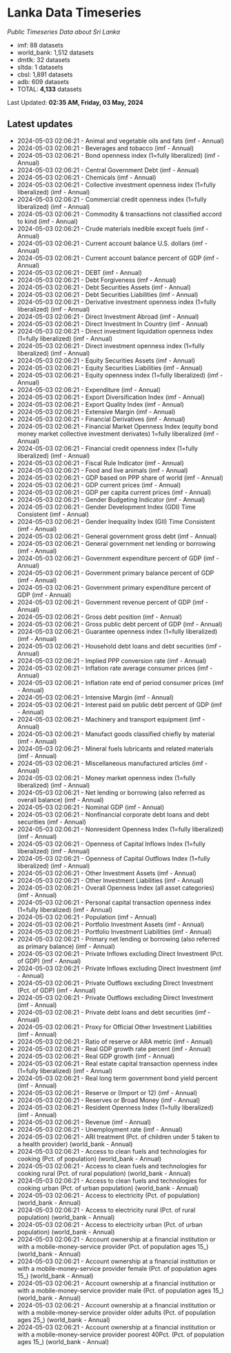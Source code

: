 # Lanka Data Timeseries
*Public Timeseries Data about Sri Lanka*

* imf: 88 datasets
* world_bank: 1,512 datasets
* dmtlk: 32 datasets
* sltda: 1 datasets
* cbsl: 1,891 datasets
* adb: 609 datasets
* TOTAL: **4,133** datasets

Last Updated: **02:35 AM, Friday, 03 May, 2024**

## Latest updates

* 2024-05-03 02:06:21 - Animal and vegetable oils and fats (imf - Annual)
* 2024-05-03 02:06:21 - Beverages and tobacco (imf - Annual)
* 2024-05-03 02:06:21 - Bond openness index (1=fully liberalized) (imf - Annual)
* 2024-05-03 02:06:21 - Central Government Debt (imf - Annual)
* 2024-05-03 02:06:21 - Chemicals (imf - Annual)
* 2024-05-03 02:06:21 - Collective investment openness index (1=fully liberalized) (imf - Annual)
* 2024-05-03 02:06:21 - Commercial credit openness index (1=fully liberalized) (imf - Annual)
* 2024-05-03 02:06:21 - Commodity & transactions not classified accord to kind (imf - Annual)
* 2024-05-03 02:06:21 - Crude materials inedible except fuels (imf - Annual)
* 2024-05-03 02:06:21 - Current account balance U.S. dollars (imf - Annual)
* 2024-05-03 02:06:21 - Current account balance percent of GDP (imf - Annual)
* 2024-05-03 02:06:21 - DEBT (imf - Annual)
* 2024-05-03 02:06:21 - Debt Forgiveness (imf - Annual)
* 2024-05-03 02:06:21 - Debt Securities Assets (imf - Annual)
* 2024-05-03 02:06:21 - Debt Securities Liabilities (imf - Annual)
* 2024-05-03 02:06:21 - Derivative investment openness index (1=fully liberalized) (imf - Annual)
* 2024-05-03 02:06:21 - Direct Investment Abroad (imf - Annual)
* 2024-05-03 02:06:21 - Direct Investment In Country (imf - Annual)
* 2024-05-03 02:06:21 - Direct investment liquidation openness index (1=fully liberalized) (imf - Annual)
* 2024-05-03 02:06:21 - Direct investment openness index (1=fully liberalized) (imf - Annual)
* 2024-05-03 02:06:21 - Equity Securities Assets (imf - Annual)
* 2024-05-03 02:06:21 - Equity Securities Liabilities (imf - Annual)
* 2024-05-03 02:06:21 - Equity openness index (1=fully liberalized) (imf - Annual)
* 2024-05-03 02:06:21 - Expenditure (imf - Annual)
* 2024-05-03 02:06:21 - Export Diversification Index (imf - Annual)
* 2024-05-03 02:06:21 - Export Quality Index (imf - Annual)
* 2024-05-03 02:06:21 - Extensive Margin (imf - Annual)
* 2024-05-03 02:06:21 - Financial Derivatives (imf - Annual)
* 2024-05-03 02:06:21 - Financial Market Openness Index (equity bond money market collective investment derivates) 1=fully liberalized (imf - Annual)
* 2024-05-03 02:06:21 - Financial credit openness index (1=fully liberalized) (imf - Annual)
* 2024-05-03 02:06:21 - Fiscal Rule Indicator (imf - Annual)
* 2024-05-03 02:06:21 - Food and live animals (imf - Annual)
* 2024-05-03 02:06:21 - GDP based on PPP share of world (imf - Annual)
* 2024-05-03 02:06:21 - GDP current prices (imf - Annual)
* 2024-05-03 02:06:21 - GDP per capita current prices (imf - Annual)
* 2024-05-03 02:06:21 - Gender Budgeting Indicator (imf - Annual)
* 2024-05-03 02:06:21 - Gender Development Index (GDI) Time Consistent (imf - Annual)
* 2024-05-03 02:06:21 - Gender Inequality Index (GII) Time Consistent (imf - Annual)
* 2024-05-03 02:06:21 - General government gross debt (imf - Annual)
* 2024-05-03 02:06:21 - General government net lending or borrowing (imf - Annual)
* 2024-05-03 02:06:21 - Government expenditure percent of GDP (imf - Annual)
* 2024-05-03 02:06:21 - Government primary balance percent of GDP (imf - Annual)
* 2024-05-03 02:06:21 - Government primary expenditure percent of GDP (imf - Annual)
* 2024-05-03 02:06:21 - Government revenue percent of GDP (imf - Annual)
* 2024-05-03 02:06:21 - Gross debt position (imf - Annual)
* 2024-05-03 02:06:21 - Gross public debt percent of GDP (imf - Annual)
* 2024-05-03 02:06:21 - Guarantee openness index (1=fully liberalized) (imf - Annual)
* 2024-05-03 02:06:21 - Household debt loans and debt securities (imf - Annual)
* 2024-05-03 02:06:21 - Implied PPP conversion rate (imf - Annual)
* 2024-05-03 02:06:21 - Inflation rate average consumer prices (imf - Annual)
* 2024-05-03 02:06:21 - Inflation rate end of period consumer prices (imf - Annual)
* 2024-05-03 02:06:21 - Intensive Margin (imf - Annual)
* 2024-05-03 02:06:21 - Interest paid on public debt percent of GDP (imf - Annual)
* 2024-05-03 02:06:21 - Machinery and transport equipment (imf - Annual)
* 2024-05-03 02:06:21 - Manufact goods classified chiefly by material (imf - Annual)
* 2024-05-03 02:06:21 - Mineral fuels lubricants and related materials (imf - Annual)
* 2024-05-03 02:06:21 - Miscellaneous manufactured articles (imf - Annual)
* 2024-05-03 02:06:21 - Money market openness index (1=fully liberalized) (imf - Annual)
* 2024-05-03 02:06:21 - Net lending or borrowing (also referred as overall balance) (imf - Annual)
* 2024-05-03 02:06:21 - Nominal GDP (imf - Annual)
* 2024-05-03 02:06:21 - Nonfinancial corporate debt loans and debt securities (imf - Annual)
* 2024-05-03 02:06:21 - Nonresident Openness Index (1=fully liberalized) (imf - Annual)
* 2024-05-03 02:06:21 - Openness of Capital Inflows Index (1=fully liberalized) (imf - Annual)
* 2024-05-03 02:06:21 - Openness of Capital Outflows Index (1=fully liberalized) (imf - Annual)
* 2024-05-03 02:06:21 - Other Investment Assets (imf - Annual)
* 2024-05-03 02:06:21 - Other Investment Liabilities (imf - Annual)
* 2024-05-03 02:06:21 - Overall Openness Index (all asset categories) (imf - Annual)
* 2024-05-03 02:06:21 - Personal capital transaction openness index (1=fully liberalized) (imf - Annual)
* 2024-05-03 02:06:21 - Population (imf - Annual)
* 2024-05-03 02:06:21 - Portfolio Investment Assets (imf - Annual)
* 2024-05-03 02:06:21 - Portfolio Investment Liabilities (imf - Annual)
* 2024-05-03 02:06:21 - Primary net lending or borrowing (also referred as primary balance) (imf - Annual)
* 2024-05-03 02:06:21 - Private Inflows excluding Direct Investment (Pct. of GDP) (imf - Annual)
* 2024-05-03 02:06:21 - Private Inflows excluding Direct Investment (imf - Annual)
* 2024-05-03 02:06:21 - Private Outflows excluding Direct Investment (Pct. of GDP) (imf - Annual)
* 2024-05-03 02:06:21 - Private Outflows excluding Direct Investment (imf - Annual)
* 2024-05-03 02:06:21 - Private debt loans and debt securities (imf - Annual)
* 2024-05-03 02:06:21 - Proxy for Official Other Investment Liabilities (imf - Annual)
* 2024-05-03 02:06:21 - Ratio of reserve or ARA metric (imf - Annual)
* 2024-05-03 02:06:21 - Real GDP growth rate percent (imf - Annual)
* 2024-05-03 02:06:21 - Real GDP growth (imf - Annual)
* 2024-05-03 02:06:21 - Real estate capital transaction openness index (1=fully liberalized) (imf - Annual)
* 2024-05-03 02:06:21 - Real long term government bond yield percent (imf - Annual)
* 2024-05-03 02:06:21 - Reserve or (Import or 12) (imf - Annual)
* 2024-05-03 02:06:21 - Reserves or Broad Money (imf - Annual)
* 2024-05-03 02:06:21 - Resident Openness Index (1=fully liberalized) (imf - Annual)
* 2024-05-03 02:06:21 - Revenue (imf - Annual)
* 2024-05-03 02:06:21 - Unemployment rate (imf - Annual)
* 2024-05-03 02:06:21 - ARI treatment (Pct. of children under 5 taken to a health provider) (world_bank - Annual)
* 2024-05-03 02:06:21 - Access to clean fuels and technologies for cooking (Pct. of population) (world_bank - Annual)
* 2024-05-03 02:06:21 - Access to clean fuels and technologies for cooking rural (Pct. of rural population) (world_bank - Annual)
* 2024-05-03 02:06:21 - Access to clean fuels and technologies for cooking urban (Pct. of urban population) (world_bank - Annual)
* 2024-05-03 02:06:21 - Access to electricity (Pct. of population) (world_bank - Annual)
* 2024-05-03 02:06:21 - Access to electricity rural (Pct. of rural population) (world_bank - Annual)
* 2024-05-03 02:06:21 - Access to electricity urban (Pct. of urban population) (world_bank - Annual)
* 2024-05-03 02:06:21 - Account ownership at a financial institution or with a mobile-money-service provider (Pct. of population ages 15_) (world_bank - Annual)
* 2024-05-03 02:06:21 - Account ownership at a financial institution or with a mobile-money-service provider female (Pct. of population ages 15_) (world_bank - Annual)
* 2024-05-03 02:06:21 - Account ownership at a financial institution or with a mobile-money-service provider male (Pct. of population ages 15_) (world_bank - Annual)
* 2024-05-03 02:06:21 - Account ownership at a financial institution or with a mobile-money-service provider older adults (Pct. of population ages 25_) (world_bank - Annual)
* 2024-05-03 02:06:21 - Account ownership at a financial institution or with a mobile-money-service provider poorest 40Pct. (Pct. of population ages 15_) (world_bank - Annual)